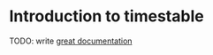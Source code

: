 # Introduction to timestable

TODO: write [great documentation](http://jacobian.org/writing/what-to-write/)
